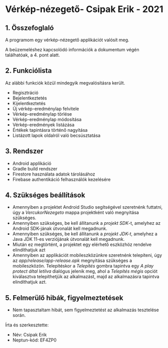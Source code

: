 # Vérkép-nézegető- Csipak Erik - 2021

## 1. Összefoglaló

A programom egy vérkép-nézegető applikációt valósít meg.

A beüzemeléshez kapcsolódó információk a dokumentum végén találhatóak, a 4. pont alatt.

## 2. Funkciólista

Az alábbi funkciók közül mindegyik megvalósításra került.

- Regisztráció
- Bejelentkeztetés
- Kijelentkeztetés
- Új vérkép-eredménylap felvitele
- Vérkép-eredménylap törlése
- Vérkép-eredménylap módosítása
- Vérkép-eredmények listázása
- Értékek tapintásra történő nagyítása
- Listázott lapok oldalról való becsúsztatása

## 3. Rendszer
- Android applikáció
- Gradle build rendszer
- Firestore használata adatok tárolásához
- Firebase authentikáció felhasználók kezelésére

## 4. Szükséges beállítások

- Amennyiben a projektet Android Studio segítségével szeretnénk futtatni, úgy a *VercukorNezegeto* mappa projektként való megnyitása szükséges.
- Amennyiben szükséges, be kell állítanunk a *projekt SDK*-t, amelyhez az Android SDK-jának útvonalát kell megadnunk.
- Amennyiben szükséges, be kell állítanunk a *projekt JDK-t*, amelyhez a Java JDK 11-es verziójának útvonalát kell megadnunk.
- Miután ez megtörtént, a projektet egy elérhető eszközhöz rendelve elindíthatjuk azt
- Amennyiben az applikációt mobileszközünkre szeretnénk telepíteni, úgy az *app/release/app-release.apk* megnyitása szükséges a mobileszközön. Telepítéskor a *Telepítés* gombra tapintva egy *A play protect által letilva* dialógus jelenik meg, ahol a *Telepítés mégis* opciót kiválasztva telepíthetjük az alkalmazást, majd az alkalmazásra tapintva elindíthatjuk azt.

## 5. Felmerülő hibák, figyelmeztetések

- Nem tapasztaltam hibát, sem figyelmeztetést az alkalmazás tesztelése során.



Írta és szerkesztette: 
- Név: Csipak Erik
- Neptun-kód: EF4ZP0
